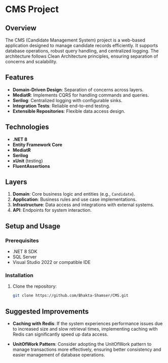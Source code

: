 # CMS Project

## Overview
The CMS (Candidate Management System) project is a web-based application designed to manage candidate records efficiently. It supports database operations, robust query handling, and centralized logging. The architecture follows Clean Architecture principles, ensuring separation of concerns and scalability.

## Features
- **Domain-Driven Design**: Separation of concerns across layers.
- **MediatR**: Implements CQRS for handling commands and queries.
- **Serilog**: Centralized logging with configurable sinks.
- **Integration Tests**: Reliable end-to-end testing.
- **Extensible Repositories**: Flexible data access design.

## Technologies
- **.NET 8**
- **Entity Framework Core**
- **MediatR**
- **Serilog**
- **xUnit** (testing)
- **FluentAssertions**

## Layers
1. **Domain**: Core business logic and entities (e.g., `Candidate`).
2. **Application**: Business rules and use case implementations.
3. **Infrastructure**: Data access and integrations with external systems.
4. **API**: Endpoints for system interaction.

## Setup and Usage

### Prerequisites
- .NET 8 SDK
- SQL Server
- Visual Studio 2022 or compatible IDE

### Installation
1. Clone the repository:
   ```bash
   git clone https://github.com/Bhakta-Shamser/CMS.git

## Suggested Improvements

- **Caching with Redis**: If the system experiences performance issues due to increased size and slow retrieval times, implementing caching with Redis can significantly speed up data access.
  
- **UnitOfWork Pattern**: Consider adopting the UnitOfWork pattern to manage transactions more effectively, ensuring better consistency and easier management of database operations.
